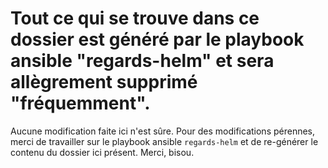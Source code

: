 # Tout ce qui se trouve dans ce dossier est généré par le playbook ansible "regards-helm" et sera allègrement supprimé "fréquemment".

Aucune modification faite ici n'est sûre. Pour des modifications pérennes, 
merci de travailler sur le playbook ansible `regards-helm` et de re-générer le contenu du dossier ici présent.
Merci, bisou.